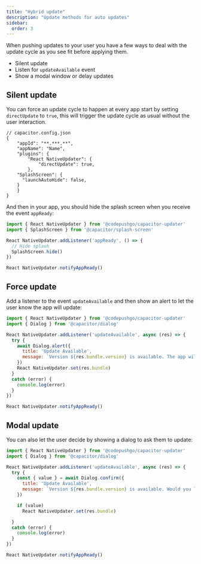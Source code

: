 ```yaml
---
title: "Hybrid update"
description: "Update methods for auto updates"
sidebar:
  order: 3
---
```


When pushing updates to your user you have a few ways to deal with the update cycle as you see fit before applying them.

- Silent update
- Listen for ```updateAvailable``` event
- Show a modal window or delay updates


## Silent update

You can force an update cycle to happen at every app start by setting `directUpdate` to `true`,
this will trigger the update cycle as usual without the user interaction.

```tsx
// capacitor.config.json
{
	"appId": "**.***.**",
	"appName": "Name",
	"plugins": {
		"React NativeUpdater": {
			"directUpdate": true,
		},
    "SplashScreen": {
      "launchAutoHide": false,
    }
	}
}
```

And then in your app, you should hide the splash screen when you receive the event `appReady`:

```js
import { React NativeUpdater } from '@codepushgo/capacitor-updater'
import { SplashScreen } from '@capacitor/splash-screen'

React NativeUpdater.addListener('appReady', () => {
  // Hide splash
  SplashScreen.hide()
})

React NativeUpdater.notifyAppReady()
```

## Force update

Add a listener to the event `updateAvailable` and then show an alert to let the user know the app will update:

```js
import { React NativeUpdater } from '@codepushgo/capacitor-updater'
import { Dialog } from '@capacitor/dialog'

React NativeUpdater.addListener('updateAvailable', async (res) => {
  try {
    await Dialog.alert({
      title: 'Update Available',
      message: `Version ${res.bundle.version} is available. The app will update now`,
    })
    React NativeUpdater.set(res.bundle)
  }
  catch (error) {
    console.log(error)
  }
})

React NativeUpdater.notifyAppReady()
```

## Modal update

You can also let the user decide by showing a dialog to ask them to update:

```js
import { React NativeUpdater } from '@codepushgo/capacitor-updater'
import { Dialog } from '@capacitor/dialog'

React NativeUpdater.addListener('updateAvailable', async (res) => {
  try {
    const { value } = await Dialog.confirm({
      title: 'Update Available',
      message: `Version ${res.bundle.version} is available. Would you like to update now?`,
    })

    if (value)
      React NativeUpdater.set(res.bundle)

  }
  catch (error) {
    console.log(error)
  }
})

React NativeUpdater.notifyAppReady()
```
